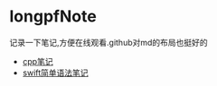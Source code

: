 # longpfNote
记录一下笔记,方便在线观看.github对md的布局也挺好的


* [cpp笔记](https://github.com/longpf/longpfNote/blob/master/C%2B%2B/cpp_note.md)
* [swift简单语法笔记](https://github.com/longpf/longpfNote/blob/master/Swift/swift-simple-notes.md)